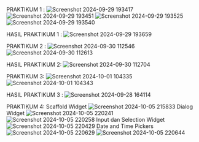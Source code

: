 PRAKTIKUM 1 :
![Screenshot 2024-09-29 193417](https://github.com/user-attachments/assets/c06c0877-0db1-4a1d-b5a6-8767b1fef035)
![Screenshot 2024-09-29 193451](https://github.com/user-attachments/assets/84a87c32-baa2-4a92-9da8-a49c5a80d199)
![Screenshot 2024-09-29 193525](https://github.com/user-attachments/assets/5bceb0a7-e1dd-41f0-9f77-7124272c2b98)
![Screenshot 2024-09-29 193540](https://github.com/user-attachments/assets/22353faa-7c26-47d1-b090-adf7eba58376)

HASIL PRAKTIKUM 1 :
![Screenshot 2024-09-29 193659](https://github.com/user-attachments/assets/68551a86-ea67-4c1a-adfc-ea69f5bb92e4)

PRAKTIKUM 2 :
![Screenshot 2024-09-30 112546](https://github.com/user-attachments/assets/661c3b99-f1b1-4ce1-ba38-a8a036190df6)
![Screenshot 2024-09-30 112613](https://github.com/user-attachments/assets/a67110ed-548f-431c-96f1-16129cff859c)

HASIL PRAKTIKUM 2:
![Screenshot 2024-09-30 112704](https://github.com/user-attachments/assets/bbd78245-73a6-4c70-a48a-2806cee0bbbb)

PRAKTIKUM 3:
![Screenshot 2024-10-01 104335](https://github.com/user-attachments/assets/4594b553-aa12-4c1e-a02d-46d6e9931c9c)
![Screenshot 2024-10-01 104343](https://github.com/user-attachments/assets/ef008fc8-4406-4147-830e-92c67953bb88)


HASIL PRAKTIKUM 3 :
![Screenshot 2024-09-28 164114](https://github.com/user-attachments/assets/e226369c-b7f4-4a64-beef-aed208076993)

PRAKTIKUM 4:
Scaffold Widget
![Screenshot 2024-10-05 215833](https://github.com/user-attachments/assets/cff35c6c-6268-4abb-bf85-f6e270a3b7d1)
Dialog Widget
![Screenshot 2024-10-05 220241](https://github.com/user-attachments/assets/83db74be-4da7-4fb6-8b70-ec45934f92cf)
![Screenshot 2024-10-05 220258](https://github.com/user-attachments/assets/d92a7567-1e1d-41ed-b2f6-e7b24ca69739)
Input dan Selection Widget
![Screenshot 2024-10-05 220429](https://github.com/user-attachments/assets/f677edd0-78de-4c44-a0d9-e56f1c2778a1)
Date and Time Pickers
![Screenshot 2024-10-05 220629](https://github.com/user-attachments/assets/0e5e44ec-611a-4faf-a844-74492406dcf1)
![Screenshot 2024-10-05 220644](https://github.com/user-attachments/assets/b39eb3fd-7d3d-4f6c-9776-af6ac2091356)


